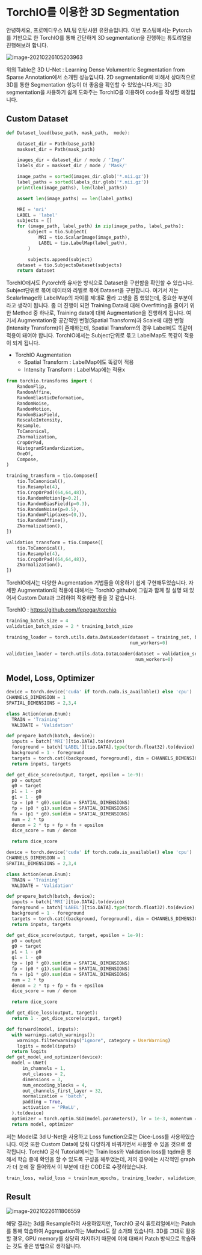 # TorchIO를 이용한 3D Segmentation

안녕하세요, 프로메디우스 ML팀 인턴사원 유환승입니다. 이번 포스팅에서는 Pytorch를 기반으로 한 TorchIO를 통해 간단하게 3D segmentation을 진행하는 튜토리얼을 진행해보려 합니다.

![image-20210226105203963](https://github.com/hwanseung2/TorchIO/blob/main/img/img_1.png)

위의 Table은 3D U-Net : Learning Dense Volumentric Segmentation from Sparse Annotation에서 소개된 성능입니다. 2D segmentation에 비해서 상대적으로 3D를 통한 Segmentation 성능이 더 좋음을 확인할 수 있었습니다.저는 3D segmentation을 사용하기 쉽게 도와주는 TorchIO를 이용하여 code를 작성할 예정입니다.

## Custom Dataset

```python
def Dataset_load(base_path, mask_path,  mode):

    dataset_dir = Path(base_path)
    maskset_dir = Path(mask_path)

    images_dir = dataset_dir / mode / 'Img/'
    labels_dir = maskset_dir / mode / 'Mask/'

    image_paths = sorted(images_dir.glob('*.nii.gz'))
    label_paths = sorted(labels_dir.glob('*.nii.gz'))
    print(len(image_paths), len(label_paths))

    assert len(image_paths) == len(label_paths)

    MRI = 'mri'
    LABEL = 'label'
    subjects = []
    for (image_path, label_path) in zip(image_paths, label_paths):
        subject = tio.Subject(
            MRI = tio.ScalarImage(image_path),
            LABEL = tio.LabelMap(label_path),
        )

        subjects.append(subject)
    dataset = tio.SubjectsDataset(subjects)
    return dataset
```

TorchIO에서도 Pytorch와 유사한 방식으로 Dataset을 구현함을 확인할 수 있습니다. Subject단위로 묶어 데이터와 라벨로 묶어 Dataset을 구현합니다. 여기서 저는 ScalarImage와 LabelMap의 차이를 제대로 몰라 고생을 좀 했었는데, 중요한 부분이라고 생각이 됩니다. 좀 더 진행이 되면 Training Data에 대해 Overfitting을 줄이기 위한 Method 중 하나로, Training data에 대해 Augmentation을 진행하게 됩니다. 여기서 Augmentation중 공간적인 변형(Spatial Transform)과 Scale에 대한 변형(Intensity Transform)이 존재하는데, Spatial Transform의 경우 Label에도 똑같이 적용이 돼어야 합니다. TorchIO에서는 Subject단위로 묶고 LabelMap도 똑같이 적용이 되게 됩니다.

- TorchIO Augmentation
  - Spatial Transform : LabelMap에도 똑같이 적용
  - Intensity Transform : LabelMap에는 적용x

```python
from torchio.transforms import (
    RandomFlip,
    RandomAffine,
    RandomElasticDeformation, 
    RandomNoise,
    RandomMotion,
    RandomBiasField,
    RescaleIntensity,
    Resample,
    ToCanonical,
    ZNormalization,
    CropOrPad,
    HistogramStandardization,
    OneOf,
    Compose,
)

training_transform = tio.Compose([
    tio.ToCanonical(),
    tio.Resample(4),
    tio.CropOrPad((64,64,48)),
    tio.RandomMotion(p=0.2),
    tio.RandomBiasField(p=0.3),
    tio.RandomNoise(p=0.5),
    tio.RandomFlip(axes=(0,)),
    tio.RandomAffine(),
    ZNormalization(),
])

validation_transform = tio.Compose([
    tio.ToCanonical(),
    tio.Resample(4),
    tio.CropOrPad((64,64,48)),
    ZNormalization(),
])
```

TorchIO에서는 다양한 Augmentation 기법들을 이용하기 쉽게 구현해두었습니다. 자세한 Augmentation의 적용에 대해서는 TorchIO github에 그림과 함께 잘 설명 돼 있어서 Custom Data과 고려하여 적용하면 좋을 것 같습니다.

TorchIO : https://github.com/fepegar/torchio

```python
training_batch_size = 4
validation_batch_size = 2 * training_batch_size

training_loader = torch.utils.data.DataLoader(dataset = training_set, batch_size = training_batch_size, shuffle = True,
                                              num_workers=0)

validation_loader = torch.utils.data.DataLoader(dataset = validation_set, batch_size = validation_batch_size,
                                                num_workers=0)


```



## Model, Loss, Optimizer

```python
device = torch.device('cuda' if torch.cuda.is_available() else 'cpu')
CHANNELS_DIMENSION = 1
SPATIAL_DIMENSIONS = 2,3,4

class Action(enum.Enum):
  TRAIN = 'Training'
  VALIDATE = 'Validation'

def prepare_batch(batch, device):
  inputs = batch['MRI'][tio.DATA].to(device)
  foreground = batch['LABEL'][tio.DATA].type(torch.float32).to(device)
  background = 1 - foreground
  targets = torch.cat((background, foreground), dim = CHANNELS_DIMENSION)
  return inputs, targets

def get_dice_score(output, target, epsilon = 1e-9):
  p0 = output
  g0 = target
  p1 = 1 - p0
  g1 = 1 - g0
  tp = (p0 * g0).sum(dim = SPATIAL_DIMENSIONS)
  fp = (p0 * g1).sum(dim = SPATIAL_DIMENSIONS)
  fn = (p1 * g0).sum(dim = SPATIAL_DIMENSIONS)
  num = 2 * tp
  denom = 2 * tp + fp + fn + epsilon
  dice_score = num / denom

  return dice_score
```

```python
device = torch.device('cuda' if torch.cuda.is_available() else 'cpu')
CHANNELS_DIMENSION = 1
SPATIAL_DIMENSIONS = 2,3,4

class Action(enum.Enum):
  TRAIN = 'Training'
  VALIDATE = 'Validation'

def prepare_batch(batch, device):
  inputs = batch['MRI'][tio.DATA].to(device)
  foreground = batch['LABEL'][tio.DATA].type(torch.float32).to(device)
  background = 1 - foreground
  targets = torch.cat((background, foreground), dim = CHANNELS_DIMENSION)
  return inputs, targets

def get_dice_score(output, target, epsilon = 1e-9):
  p0 = output
  g0 = target
  p1 = 1 - p0
  g1 = 1 - g0
  tp = (p0 * g0).sum(dim = SPATIAL_DIMENSIONS)
  fp = (p0 * g1).sum(dim = SPATIAL_DIMENSIONS)
  fn = (p1 * g0).sum(dim = SPATIAL_DIMENSIONS)
  num = 2 * tp
  denom = 2 * tp + fp + fn + epsilon
  dice_score = num / denom

  return dice_score
```

```python
def get_dice_loss(output, target):
  return 1 - get_dice_score(output, target)

def forward(model, inputs):
  with warnings.catch_warnings():
    warnings.filterwarnings("ignore", category = UserWarning)
    logits = model(inputs)
  return logits
def get_model_and_optimizer(device):
  model = UNet(
      in_channels = 1, 
      out_classes = 2,
      dimensions = 3,
      num_encoding_blocks = 4,
      out_channels_first_layer = 32,
      normalization = 'batch',
      padding = True,
      activation = 'PReLU',
  ).to(device)
  optimizer = torch.optim.SGD(model.parameters(), lr = 1e-3, momentum = 0.9)
  return model, optimizer
```

저는 Model로 3d U-Net을 사용하고 Loss function으로는 Dice-Loss를 사용하였습니다. 이것 또한 Custom Data에 맞춰 다양하게 바꿔가면서 사용할 수 있을 것으로 생각됩니다. TorchIO 공식 Tutorial에서는 Train loss와 Validation loss를 tqdm을 통해서 학습 중에 확인을 할 수 있도록 구성을 해두었는데, 저의 경우에는 시각적인 graph가 더 눈에 잘 들어와서 이 부분에 대한 CODE로 수정하였습니다.

```python
train_loss, valid_loss = train(num_epochs, training_loader, validation_loader, model, optimizer,'whole_images')
```

## Result

![image-20210226111806559](https://github.com/hwanseung2/TorchIO/blob/main/img/img_2.png)



해당 결과는 3d를 Resample하여 사용하였지만, TorchIO 공식 튜토리얼에서는 Patch를 통해 학습하여 Aggregation하는 Method도 잘 소개돼 있습니다. 3D를 그대로 활용할 경우, GPU memory를 상당히 차지하기 때문에 이에 대해서 Patch 방식으로 학습하는 것도 좋은 방법으로 생각됩니다.











